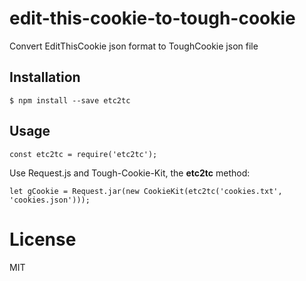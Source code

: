 # edit-this-cookie-to-tough-cookie
Convert EditThisCookie json format to ToughCookie json file


## Installation

```
$ npm install --save etc2tc
```


## Usage

```
const etc2tc = require('etc2tc');
```

Use Request.js and Tough-Cookie-Kit, the **etc2tc** method:

```
let gCookie = Request.jar(new CookieKit(etc2tc('cookies.txt', 'cookies.json')));
```

# License

MIT
